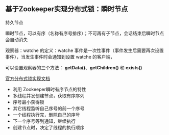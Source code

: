 ## 基于Zookeeper实现分布式锁：瞬时节点

持久节点

瞬时节点，可以有序（名称有序号排序）；不可再有子节点，会话结束后瞬时节点会自动消失



观察器：watche 的定义：watche 事件是一次性事件（事件发生后需要再次设置事件），当发生事件时会通知到设置 watche 的客户端，

可以设置观察器的三个方法： **getData()**、**getChildren()** 和 **exists()**



[官方分布式锁实现文档](https://zookeeper.apache.org/doc/current/recipes.html#sc_recipes_Locks)

- 利用 Zookeeper瞬时有序节点的特性
- 多线程并发创建节点，获取有序序列
- 序号最小获得锁
- 其它线程监听自己序号的前一个序号
- 一个线程执行完，删除自己的序号
- 下一个序号等到通知，继续执行
- 创建节点时，决定了线程的执行顺序

















